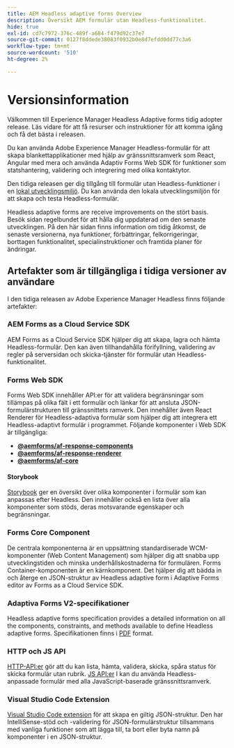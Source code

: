 ```yaml
---
title: AEM Headless adaptive forms Overview
description: Översikt AEM formulär utan Headless-funktionalitet.
hide: true
exl-id: cd7c7972-376c-489f-a684-f479d92c37e7
source-git-commit: 0127f8ddede38083f0932b0e8d7efdd0dd77c3a6
workflow-type: tm+mt
source-wordcount: '510'
ht-degree: 2%

---
```



# Versionsinformation

Välkommen till Experience Manager Headless Adaptive forms tidig adopter release. Läs vidare för att få resurser och instruktioner för att komma igång och få det bästa i releasen.

Du kan använda Adobe Experience Manager Headless-formulär för att skapa blankettapplikationer med hjälp av gränssnittsramverk som React, Angular med mera och använda Adaptiv Forms Web SDK för funktioner som statshantering, validering och integrering med olika kontaktytor.

Den tidiga releasen ger dig tillgång till formulär utan Headless-funktioner i en [lokal utvecklingsmiljö](setup-development-environment.md). Du kan använda den lokala utvecklingsmiljön för att skapa och testa Headless-formulär.

Headless adaptive forms are receive improvements on the stört basis. Besök sidan regelbundet för att hålla dig uppdaterad om den senaste utvecklingen. På den här sidan finns information om tidig åtkomst, de senaste versionerna, nya funktioner, förbättringar, felkorrigeringar, borttagen funktionalitet, specialinstruktioner och framtida planer för ändringar.

<!-- 

## July 2022 (v0.22.1)

### New features

* Introduced the `validateFormData` API. It validates all the components against the rules and constraints an returns the list of errors. The validation takes place on the server.
* Introduced the `FormLoad` event.
* Introduced the `importData` and `exportData`.
* You can now dynamically add or remove items, that expect unqiue values, from a repeatable panel. You can use the `minItems` and `maxitems` constraint to set limit of item.
* You can now use constraint to set maximum file upload size, accepted file types, minimum files, and maximum files to upload.

### Improvements and bug fixes

* The service was executing some event handlers twice. The issue is fixed.
* Fixing Data Generation with different values of dataRef, name and type.

<!-- ### React Renderer component -->

## Artefakter som är tillgängliga i tidiga versioner av användare

I den tidiga releasen av Adobe Experience Manager Headless finns följande artefakter:

### AEM Forms as a Cloud Service SDK

AEM Forms as a Cloud Service SDK hjälper dig att skapa, lagra och hämta Headless-formulär. Den kan även tillhandahålla förifyllning, validering av regler på serversidan och skicka-tjänster för formulär utan Headless-funktionalitet.

### Forms Web SDK

Forms Web SDK innehåller API:er för att validera begränsningar som tillämpas på olika fält i ett formulär och länkar för att ansluta JSON-formulärstrukturen till gränssnittets ramverk. Den innehåller även &#x200B; React Renderer för Headless-adaptiva formulär som hjälper dig att integrera ett Headless-adaptivt formulär i programmet. Följande komponenter i Web SDK är tillgängliga:

* **[@aemforms/af-response-components](https://www.npmjs.com/package/@aemforms/af-react-components)**
* **[@aemforms/af-response-renderer](https://www.npmjs.com/package/@aemforms/af-react-renderer)**
* **[@aemforms/af-core](https://www.npmjs.com/package/@aemforms/af-core)**

<!-- npm i --save @aemforms/af-react-components @aemforms/af-react-renderer @aemforms/af-core -->

#### Storybook

[Storybook](https://opensource.adobe.com/aem-forms-af-runtime/storybook/) ger en översikt över olika komponenter i formulär som kan anpassas efter Headless. Den innehåller också en lista över alla komponenter som stöds, deras motsvarande egenskaper och begränsningar.

### Forms Core Component

<!-- Forms components are the structural elements that constitute the content of the form being authored. These components provide various form fields and ability to customize those fields. -->

De centrala komponenterna är en uppsättning standardiserade WCM-komponenter (Web Content Management) som hjälper dig att snabba upp utvecklingstiden och minska underhållskostnaderna för formulären. Forms Container-komponenten är en kärnkomponent. Det hjälper dig att bädda in och återge en JSON-struktur av Headless adaptive form i Adaptive Forms editor av Forms as a Cloud Service SDK.

### Adaptiva Forms V2-specifikationer

Headless adaptive forms specification provides a detailed information on all the components, constraints, and methods available to define Headless adaptive forms. Specifikationen finns i [PDF](/help/assets/Headless-Adaptive-Form-Specification.pdf) format.

### HTTP och JS API

[HTTP-API:er](https://opensource.adobe.com/aem-forms-af-runtime/api/) gör att du kan lista, hämta, validera, skicka, spåra status för skicka formulär utan rubrik. [JS API:er](https://opensource.adobe.com/aem-forms-af-runtime/jsdocs/) I kan du använda Headless-anpassade formulär med alla JavaScript-baserade gränssnittsramverk.

### Visual Studio Code Extension

[Visual Studio Code extension](visual-studio-code-extension-for-headless-adaptive-forms.md) för att skapa en giltig JSON-struktur. Den har IntelliSense-stöd och -validering för JSON-formulärstruktur tillsammans med vanliga funktioner som att lägga till, ta bort eller byta namn på komponenter i en JSON-struktur.

<!-- ## What's next

The following features would be available in upcoming releases:

* HTTP APIs to invoke a business logic.
* Server-side capabilities (Prefill, server-side validation, generating Document of Record (DoR), Submitting to a Form Data Model or using Form Data Models for creating rules, and more).
* Continuous improvements to specifications and Headless adaptive form runtime.
* Use  Adaptive Forms editor for easier management and authoring Headless adaptive forms.
-->